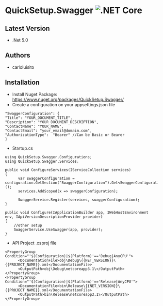 # QuickSetup.Swagger ![.NET Core](https://github.com/carloluisito/QuickSetup.Swagger/workflows/.NET%20Core/badge.svg)

## Latest Version
* .Net 5.0
## Authors
* carloluisito
## Installation
- Install Nuget Package: https://www.nuget.org/packages/QuickSetup.Swagger/
- Create a configuration on your appsettings.json file
```
"SwaggerConfiguration": {
"Title": "YOUR_DOCUMENT_TITLE",
"Description": "YOUR_DOCUMENT_DESCRIPTION",
"ContactName": "YOUR_NAME",
"ContactEmail": "your_email@domain.com",
"AuthorizationType":  "Bearer" //Can be Basic or Bearer
}
```
- Startup.cs
```
using QuickSetup.Swagger.Configurations;
using QuickSetup.Swagger.Services;

public void ConfigureServices(IServiceCollection services)
{
      var swaggerConfiguration = configuration.GetSection("SwaggerConfiguration").Get<SwaggerConfiguration>();
      services.AddScoped(x => swaggerConfiguration);

      SwaggerService.Register(services, swaggerConfiguration);
}

public void Configure(IApplicationBuilder app, IWebHostEnvironment env, IApiVersionDescriptionProvider provider)
{
    //other setup
    SwaggerService.UseSwagger(app, provider);
}
```
- API Project .csproj file
```
<PropertyGroup Condition="'$(Configuration)|$(Platform)'=='Debug|AnyCPU'">
      <DocumentationFile>obj\Debug\{{NET_VERSION}}\{{PROJECT_NAME}}.xml</DocumentationFile>
      <OutputPath>obj\Debug\netcoreapp3.1\</OutputPath>
</PropertyGroup>
<PropertyGroup Condition="'$(Configuration)|$(Platform)'=='Release|AnyCPU'">
      <DocumentationFile>bin\Release\{{NET_VERSION}}\{{PROJECT_NAME}}.xml</DocumentationFile>
      <OutputPath>bin\Release\netcoreapp3.1\</OutputPath>
</PropertyGroup>
```
